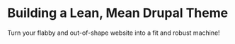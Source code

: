 # Building a Lean, Mean Drupal Theme
Turn your flabby and out-of-shape website into a fit and robust machine!

